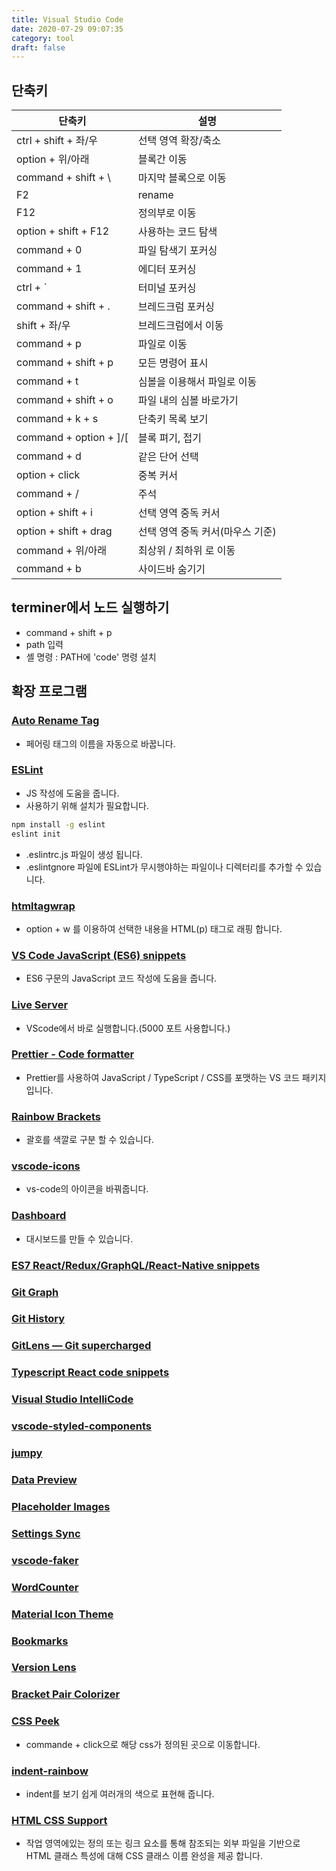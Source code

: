 ```yaml
---
title: Visual Studio Code
date: 2020-07-29 09:07:35
category: tool
draft: false
---
```


## 단축키

| 단축키                 | 설명                             |
| ---------------------- | -------------------------------- |
| ctrl + shift + 좌/우   | 선택 영역 확장/축소              |
| option + 위/아래       | 블록간 이동                      |
| command + shift + \    | 마지막 블록으로 이동             |
| F2                     | rename                           |
| F12                    | 정의부로 이동                    |
| option + shift + F12   | 사용하는 코드 탐색               |
| command + 0            | 파일 탐색기 포커싱               |
| command + 1            | 에디터 포커싱                    |
| ctrl + \`              | 터미널 포커싱                    |
| command + shift + .    | 브레드크럼 포커싱                |
| shift + 좌/우          | 브레드크럼에서 이동              |
| command + p            | 파일로 이동                      |
| command + shift + p    | 모든 명령어 표시                 |
| command + t            | 심볼을 이용해서 파일로 이동      |
| command + shift + o    | 파일 내의 심볼 바로가기          |
| command + k + s        | 단축키 목록 보기                 |
| command + option + ]/[ | 블록 펴기, 접기                  |
| command + d            | 같은 단어 선택                   |
| option + click         | 중복 커서                        |
| command + /            | 주석                             |
| option + shift + i     | 선택 영역 중독 커서              |
| option + shift + drag  | 선택 영역 중독 커서(마우스 기준) |
| command + 위/아래      | 최상위 / 최하위 로 이동          |
| command + b            | 사이드바 숨기기                  |

## terminer에서 노드 실행하기

- command + shift + p
- path 입력
- 셸 명령 : PATH에 'code' 명령 설치

## 확장 프로그램

### [Auto Rename Tag](https://marketplace.visualstudio.com/items?itemName=formulahendry.auto-rename-tag)

- 페어링 태그의 이름을 자동으로 바꿉니다.

### [ESLint](https://marketplace.visualstudio.com/items?itemName=dbaeumer.vscode-eslint)

- JS 작성에 도움을 줍니다.
- 사용하기 위해 설치가 필요합니다.

```bash
npm install -g eslint
eslint init
```

- .eslintrc.js 파일이 생성 됩니다.
- .eslintgnore 파일에 ESLint가 무시행야하는 파일이나 디렉터리를 추가할 수 있습니다.

### [htmltagwrap](https://marketplace.visualstudio.com/items?itemName=bradgashler.htmltagwrap)

- option + w 를 이용하여 선택한 내용을 HTML(p) 태그로 래핑 합니다.

### [VS Code JavaScript (ES6) snippets](https://marketplace.visualstudio.com/items?itemName=xabikos.JavaScriptSnippets)

- ES6 구문의 JavaScript 코드 작성에 도움을 줍니다.

### [Live Server](https://marketplace.visualstudio.com/items?itemName=ritwickdey.LiveServer)

- VScode에서 바로 실행합니다.(5000 포트 사용합니다.)

### [Prettier - Code formatter](https://marketplace.visualstudio.com/items?itemName=esbenp.prettier-vscode)

- Prettier를 사용하여 JavaScript / TypeScript / CSS를 포맷하는 VS 코드 패키지 입니다.

### [Rainbow Brackets](https://marketplace.visualstudio.com/items?itemName=2gua.rainbow-brackets)

- 괄호를 색깔로 구분 할 수 있습니다.

### [vscode-icons](https://marketplace.visualstudio.com/items?itemName=vscode-icons-team.vscode-icons)

- vs-code의 아이콘을 바꿔줍니다.

### [Dashboard](https://marketplace.visualstudio.com/items?itemName=kruemelkatze.vscode-dashboard)

- 대시보드를 만들 수 있습니다.

### [ES7 React/Redux/GraphQL/React-Native snippets](https://marketplace.visualstudio.com/items?itemName=dsznajder.es7-react-js-snippets)

### [Git Graph](https://marketplace.visualstudio.com/items?itemName=mhutchie.git-graph)

### [Git History](https://marketplace.visualstudio.com/items?itemName=donjayamanne.githistory)

### [GitLens — Git supercharged](https://marketplace.visualstudio.com/items?itemName=eamodio.gitlens)

### [Typescript React code snippets](https://marketplace.visualstudio.com/items?itemName=infeng.vscode-react-typescript)

### [Visual Studio IntelliCode](https://marketplace.visualstudio.com/items?itemName=VisualStudioExptTeam.vscodeintellicode)

### [vscode-styled-components](https://marketplace.visualstudio.com/items?itemName=jpoissonnier.vscode-styled-components)

### [jumpy](https://marketplace.visualstudio.com/items?itemName=wmaurer.vscode-jumpy)

### [Data Preview](https://marketplace.visualstudio.com/items?itemName=RandomFractalsInc.vscode-data-preview)

### [Placeholder Images](https://marketplace.visualstudio.com/items?itemName=JakeWilson.vscode-placeholder-images)

### [Settings Sync](https://marketplace.visualstudio.com/items?itemName=Shan.code-settings-sync)

### [vscode-faker](https://marketplace.visualstudio.com/items?itemName=deerawan.vscode-faker)

### [WordCounter](https://marketplace.visualstudio.com/items?itemName=kirozen.wordcounter)

### [Material Icon Theme](https://marketplace.visualstudio.com/items?itemName=PKief.material-icon-theme)

### [Bookmarks](https://marketplace.visualstudio.com/items?itemName=alefragnani.Bookmarks)

### [Version Lens](https://marketplace.visualstudio.com/items?itemName=pflannery.vscode-versionlens)

### [Bracket Pair Colorizer](https://marketplace.visualstudio.com/items?itemName=CoenraadS.bracket-pair-colorizer)

### [CSS Peek](https://marketplace.visualstudio.com/items?itemName=pranaygp.vscode-css-peek)

- commande + click으로 해당 css가 정의된 곳으로 이동합니다.

### [indent-rainbow](https://marketplace.visualstudio.com/items?itemName=oderwat.indent-rainbow)

- indent를 보기 쉽게 여러개의 색으로 표현해 줍니다.

### [HTML CSS Support](https://marketplace.visualstudio.com/items?itemName=ecmel.vscode-html-css)

- 작업 영역에있는 정의 또는 링크 요소를 통해 참조되는 외부 파일을 기반으로 HTML 클래스 특성에 대해 CSS 클래스 이름 완성을 제공 합니다.
